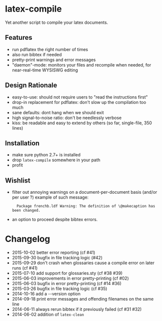 latex-compile
=============

Yet another script to compile your latex documents.


## Features

- run pdflatex the right number of times
- also run bibtex if needed
- pretty-print warnings and error messages
- "daemon"-mode: monitors your files and recompile when needed, for near-real-time WYSISWG editing

## Design Rationale

- easy-to-use: should not require users to "read the instructions first"
- drop-in replacement for pdflatex: don't slow up the compilation too much
- sane defaults: dont hang when we should exit
- high signal-to-noise ratio: don't be needlessly verbose
- kiss: be readable and easy to extend by others (so far, single-file, 350 lines)

## Installation

- make sure python 2.7+ is installed
- drop `latex-compile` somewhere in your path
- profit

## Wishlist

- filter out annoying warnings on a document-per-document basis
  (and/or per user ?) 
  example of such message:

        Package frenchb.ldf Warning: The definition of \@makecaption has been changed.

- an option to proceed despite bibtex errors.


# Changelog

* 2015-10-02 better error reporting (cf #41)
* 2015-09-30 bugfix in file tracking logic (#42)
* 2015-09-29 don't crash when glossaries cause a compile error on later runs (cf #41)
* 2015-07-10 add support for glossaries.sty (cf #38 #39)
* 2015-06-03 improvements in error pretty-printing (cf #02)
* 2015-06-03 bugfix in error pretty-printing (cf #14 #36)
* 2015-03-26 bugfix in file tracking logic (cf #35)
* 2014-10-16 add a --version option
* 2014-09-18 print error messages and offending filenames on the same line
* 2014-06-11 always rerun bibtex if it previously failed (cf #31 #32)
* 2014-06-02 addition of `latex-clean`
